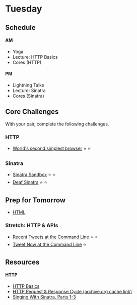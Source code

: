 # Tuesday

## Schedule

#### AM
- Yoga
- Lecture: HTTP Basics
- Cores (HTTP)

#### PM
- Lightning Talks
- Lecture: Sinatra
- Cores (Sinatra)

## Core Challenges
With your pair, complete the following challenges.

### HTTP
- [World's second simplest
browser](../../../../world-s-second-simplest-browser-challenge)
:star: :star:

### Sinatra
- [Sinatra Sandbox](../../../../sinatra-sandbox-challenge) :star: :star:
- [Deaf
Sinatra](../../../../deaf-sinatra-1-synchronous-forms-challenge)
:star: :star:

## Prep for Tomorrow

- [HTML](./readings/html-css/html.md)

### Stretch: HTTP & APIs
- [Recent Tweets at the Command
Line](../../../../recent-tweets-command-line-challenge) :star:
:star:
- [Tweet Now at the Command
Line](../../../../tweet-now-command-line-challenge) :star:

## Resources

#### HTTP
- [HTTP Basics](http://www3.ntu.edu.sg/home/ehchua/programming/webprogramming/http_basics.html)
- [HTTP Request & Response Cycle (archive.org cache link)](https://web.archive.org/web/20130705214517/http://devhub.fm/http-requestresponse-basics)
- [Singing With Sinatra, Parts 1-3](http://net.tutsplus.com/tutorials/ruby/singing-with-sinatra/)
